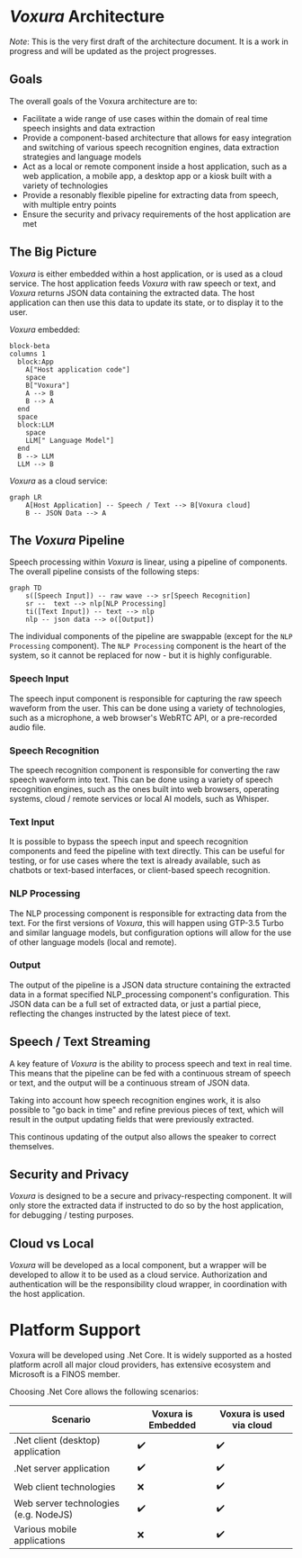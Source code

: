 # _Voxura_ Architecture

_Note_: This is the very first draft of the architecture document. It is a work in progress and will be updated as the project progresses.

## Goals
The overall goals of the Voxura architecture are to:
- Facilitate a wide range of use cases within the domain of real time speech insights and data extraction
- Provide a component-based architecture that allows for easy integration and switching of various speech recognition engines, data extraction strategies and language models
- Act as a local or remote component inside a host application, such as a web application, a mobile app, a desktop app or a kiosk built with a variety of technologies
- Provide a resonably flexible pipeline for extracting data from speech, with multiple entry points
- Ensure the security and privacy requirements of the host application are met

## The Big Picture

_Voxura_ is either embedded within a host application, or is used as a cloud service. The host application feeds _Voxura_ with raw speech or text, and _Voxura_ returns JSON data containing the extracted data. The host application can then use this data to update its state, or to display it to the user.

_Voxura_ embedded:
   
```mermaid
block-beta
columns 1
  block:App
    A["Host application code"]
    space
    B["Voxura"]
    A --> B
    B --> A
  end
  space
  block:LLM
    space
    LLM[" Language Model"]
  end
  B --> LLM
  LLM --> B  
```

_Voxura_ as a cloud service:
```mermaid
graph LR
    A[Host Application] -- Speech / Text --> B[Voxura cloud] 
    B -- JSON Data --> A
```

## The _Voxura_ Pipeline

Speech processing within _Voxura_ is linear, using a pipeline of components. The overall pipeline consists of the following steps:

```mermaid
graph TD
    s([Speech Input]) -- raw wave --> sr[Speech Recognition]
    sr --  text --> nlp[NLP Processing]
    ti([Text Input]) -- text --> nlp
    nlp -- json data --> o([Output])
```

The individual components of the pipeline are swappable (except for the `NLP Processing` component). The `NLP Processing` component is the heart of the system, so it cannot be replaced for now - but it is highly configurable.

### Speech Input
The speech input component is responsible for capturing the raw speech waveform from the user. This can be done using a variety of technologies, such as a microphone, a web browser's WebRTC API, or a pre-recorded audio file. 

### Speech Recognition
The speech recognition component is responsible for converting the raw speech waveform into text. This can be done using a variety of speech recognition engines, such as the ones built into web browsers, operating systems, cloud / remote services or local AI models, such as Whisper.

### Text Input
It is possible to bypass the speech input and speech recognition components and feed the pipeline with text directly. This can be useful for testing, or for use cases where the text is already available, such as chatbots or text-based interfaces, or client-based speech recognition.

### NLP Processing
The NLP processing component is responsible for extracting data from the text. For the first versions of _Voxura_, this will happen using GTP-3.5 Turbo and similar language models, but configuration options will allow for the use of other language models (local and remote).

### Output
The output of the pipeline is a JSON data structure containing the extracted data in a format specified NLP_processing component's configuration. This JSON data can be a full set of extracted data, or just a partial piece, reflecting the changes instructed by the latest piece of text.

## Speech / Text Streaming
A key feature of _Voxura_ is the ability to process speech and text in real time. This means that the pipeline can be fed with a continuous stream of speech or text, and the output will be a continuous stream of JSON data. 

Taking into account how speech recognition engines work, it is also possible to "go back in time" and refine previous pieces of text, which will result in the output updating fields that were previously extracted. 

This continous updating of the output also allows the speaker to correct themselves.

## Security and Privacy
_Voxura_ is designed to be a secure and privacy-respecting component. It will only store the extracted data if instructed to do so by the host application, for debugging / testing purposes.

## Cloud vs Local
_Voxura_ will be developed as a local component, but a wrapper will be developed to allow it to be used as a cloud service. Authorization and authentication will be the responsibility cloud wrapper, in coordination with the host application.

# Platform Support
Voxura will be developed using .Net Core. It is widely supported as a hosted platform acroll all major cloud providers, has extensive ecosystem and Microsoft is a FINOS member. 

Choosing .Net Core allows the following scenarios:

| Scenario                                | Voxura is Embedded | Voxura is used via cloud |
|-----------------------------------------|--------------------|--------------------------|
| .Net client (desktop) application       |         ✔️         |           ✔️            |
| .Net server application                 |         ✔️         |           ✔️            |
| Web client technologies                 |         ❌         |           ✔️            |
| Web server technologies (e.g. NodeJS)   |         ✔️         |           ✔️            |
| Various mobile applications             |         ❌         |           ✔️            |
